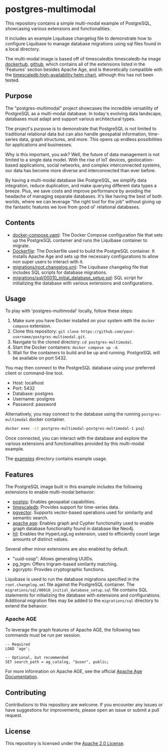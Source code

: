 # postgres-multimodal

This repository contains a simple multi-modal example of PostgreSQL, showcasing various extensions and functionalities.

It includes an example Liquibase changelog file to demonstrate how to configure Liquibase to manage database migrations using sql files found in a local directory.

The multi-modal image is based off of timescaledbs timescaledb-ha image [dockerhub](https://hub.docker.com/r/timescale/timescaledb-ha), [github](https://github.com/timescale/timescaledb-docker-ha/), which contains all of the extensions listed in the 'Features' section besides Apache Age, and is theoretically compatible with the [timescaledb high-availability helm chart](https://github.com/timescale/helm-charts/blob/main/charts/timescaledb-single/README.md), although this has not been tested.

## Purpose

The "postgres-multimodal" project showcases the incredible versatility of PostgreSQL as a multi-modal database. In today's evolving data landscape, databases must adapt and support various architectural types.

The project's purpose is to demonstrate that PostgreSQL is not limited to traditional relational data but can also handle geospatial information, time-series data, graph structures, and more. This opens up endless possibilities for applications and businesses.

Why is this important, you ask? Well, the future of data management is not limited to a single data model. With the rise of IoT devices, geolocation-based applications, social networks, and complex interconnected systems, our data has become more diverse and interconnected than ever before.

By having a multi-modal database like PostgreSQL, we simplify data integration, reduce duplication, and make querying different data types a breeze. Plus, we save costs and improve performance by avoiding the headache of managing separate databases. It's like having the best of both worlds, where we can leverage "the right tool for the job" without giving up the fantastic features we love from good ol' relational databases.

## Contents

- [docker-compose.yaml](./docker-compose.yaml): The Docker Compose configuration file that sets up the PostgreSQL container and runs the Liquibase container to migrate.
- [Dockerfile](./Dockerfile): The Dockerfile used to build the PostgreSQL container. It installs Apache Age and sets up the necessary configurations to allow non super users to interact with it.
- [migrations/root.changelog.xml](./migrations/root.changelog.xml): The Liquibase changelog file that includes SQL scripts for database migrations.
- [migrations/sql/00010_initial_database_setup.sql](./migrations/sql/00010_initial_database_setup.sql): SQL script for initializing the database with various extensions and configurations.

## Usage

To play with 'postgres-multimodal' locally, follow these steps:

1. Make sure you have Docker installed on your system with the `docker compose` extension.
2. Clone this repository: `git clone https://github.com/your-username/postgres-multimodal.git`.
3. Navigate to the cloned directory: `cd postgres-multimodal`.
4. Start the Docker containers: `docker compose up -d`.
5. Wait for the containers to build and be up and running. PostgreSQL will be available on port 5432.

You may then connect to the PostgreSQL database using your preferred client or command-line tool.

- Host: localhost
- Port: 5432
- Database: postgres
- Username: postgres
- Password: password

Alternatively, you may connect to the database using the running `postgres-multimodal` docker container.

```bash
docker exec -it postgres-multimodal-postgres-multimodal-1 psql
```

Once connected, you can interact with the database and explore the various extensions and functionalities provided by this multi-modal example.

The [examples](./examples) directory contains example usage.

## Features

The PostgreSQL image built in this example includes the following extensions to enable multi-modal behavior:

- [postgis](https://postgis.net): Enables geospatial capabilities.
- [timescaledb](https://www.timescale.com/): Provides support for time-series data.
- [pgvector](https://github.com/pgvector/pgvector): Supports vector-based operations used for similarity and semantic search.
- [apache age](https://age.apache.org/): Enables graph and Cypher functionality used to enable graph database functionality found in database like Neo4j.
- [hll](https://github.com/citusdata/postgresql-hll): Enables the HyperLogLog extension, used to efficiently count large amounts of distinct values.

Several other minor extensions are also enabled by default.

- "uuid-ossp": Allows generating UUIDs.
- pg_trgm: Offers trigram-based similarity matching.
- pgcrypto: Provides cryptographic functions.

Liquibase is used to run the database migrations specified in the `root.changelog.xml` file against the PostgreSQL container. The `migrations/sql/00010_initial_database_setup.sql` file contains SQL statements for initializing the database with extensions and configurations. Additional migration files may be added to the `migrations/sql` directory to extend the behavior.

### Apache AGE

To leverage the graph features of Apache AGE, the following two commands must be run per session.

```
-- Required
LOAD 'age';

-- Optional, but recommended
SET search_path = ag_catalog, "$user", public;
```

For more information on Apache AGE, see the official [Apache Age Documentation](https://age.apache.org/age-manual/master/intro/setup.html).

## Contributing

Contributions to this repository are welcome. If you encounter any issues or have suggestions for improvements, please open an issue or submit a pull request.

## License

This repository is licensed under the [Apache 2.0 License](./LICENSE).
